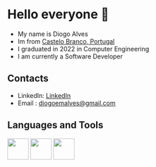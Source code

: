 # Hello everyone 👋

<!--
**alvejas/alvejas** is a ✨ _special_ ✨ repository because its `README.md` (this file) appears on your GitHub profile.

Here are some ideas to get you started:

- 🔭 I’m currently working on ...
- 🌱 I’m currently learning ...
- 👯 I’m looking to collaborate on ...
- 🤔 I’m looking for help with ...
- 💬 Ask me about ...
- 📫 How to reach me: ...
- 😄 Pronouns: ...
- ⚡ Fun fact: ...
-->
- My name is Diogo Alves
- Im from [Castelo Branco, Portugal](https://www.google.com/maps/place/Castelo+Branco,+Portugal/data=!4m2!3m1!1s0xd3d5e6db147ce29:0x500ebbde49099c0?sa=X&ved=2ahUKEwj9mKez6bv4AhXIAewKHdYwCxAQ8gF6BAgKEAE)
- I graduated in 2022 in Computer Engineering
- I am currently a Software Developer

## Contacts
- LinkedIn: [LinkedIn](https://www.linkedin.com/in/diogoemalves/)
- Email : diogoemalves@gmail.com

## Languages and Tools

[<img src="https://upload.wikimedia.org/wikipedia/commons/thumb/c/c3/Python-logo-notext.svg/1200px-Python-logo-notext.svg.png" style="width: 48px"></img>](https://www.python.org/)
[<img src="https://d3njjcbhbojbot.cloudfront.net/api/utilities/v1/imageproxy/https://coursera-course-photos.s3.amazonaws.com/0a/8cd7f1b14344618b75142593bc7af8/JavaCupLogo800x800.png?auto=format%2Ccompress&dpr=1" style="width: 48px"></img>](https://www.java.com/en/)
[<img src="https://www.logolynx.com/images/logolynx/73/73dcca5b2435a4fc91983ab4170cd695.png" style="width: 48px"></img>](https://en.wikipedia.org/wiki/SQL)

